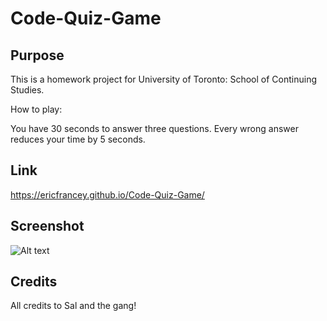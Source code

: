 # Code-Quiz-Game

## Purpose

This is a homework project for University of Toronto: School of Continuing Studies.

How to play:

You have 30 seconds to answer three questions. Every wrong answer reduces your time by 5 seconds.

## Link
https://ericfrancey.github.io/Code-Quiz-Game/

## Screenshot
  ![Alt text](assets/images/CQGscreen.png?raw=true "Screenshot")

  
## Credits
All credits to Sal and the gang!
